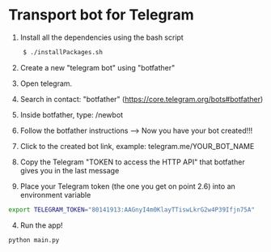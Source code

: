 # Transport bot for Telegram

1. Install all the dependencies using the bash script
```bash
    $ ./installPackages.sh
```

2. Create a new "telegram bot" using "botfather"
  
  1. Open telegram.
  2. Search in contact: "botfather" (https://core.telegram.org/bots#botfather)
  3. Inside botfather, type: /newbot
  4. Follow the botfather instructions --> Now you have your bot created!!!
  5. Click to the created bot link, example: telegram.me/YOUR_BOT_NAME
  6. Copy the Telegram "TOKEN to access the HTTP API" that botfather gives you in the last message

3. Place your Telegram token (the one you get on point 2.6) into an environment variable

```bash
export TELEGRAM_TOKEN="80141913:AAGnyI4m0KlayTTiswLkrG2w4P39Ifjn75A"
```

4. Run the app!

```bash
python main.py
```
